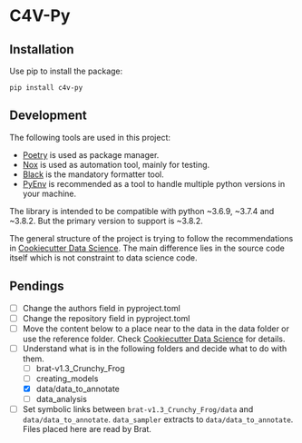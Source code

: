 # C4V-Py

## Installation

Use pip to install the package:
```
pip install c4v-py
```

## Development

The following tools are used in this project:
- [Poetry](https://python-poetry.org/) is used as package manager.
- [Nox](https://nox.thea.codes/) is used as automation tool, mainly for testing.
- [Black](https://black.readthedocs.io/) is the mandatory formatter tool.
- [PyEnv](https://github.com/pyenv/pyenv/wiki) is recommended as a tool to handle multiple python versions in your machine.

The library is intended to be compatible with python ~3.6.9, ~3.7.4 and ~3.8.2. But the primary version to support is ~3.8.2.

The general structure of the project is trying to follow the recommendations
in [Cookiecutter Data Science](https://drivendata.github.io/cookiecutter-data-science/).
The main difference lies in the source code itself which is not constraint to data science code.

## Pendings

- [ ] Change the authors field in pyproject.toml
- [ ] Change the repository field in pyproject.toml 
- [ ] Move the content below to a place near to the data in the data folder or use the reference folder.
Check [Cookiecutter Data Science](https://drivendata.github.io/cookiecutter-data-science/) for details.
- [ ] Understand what is in the following folders and decide what to do with them.
    - [ ] brat-v1.3_Crunchy_Frog
    - [ ] creating_models
    - [X] data/data_to_annotate
    - [ ] data_analysis
- [ ] Set symbolic links between `brat-v1.3_Crunchy_Frog/data` and `data/data_to_annotate`.  `data_sampler` extracts to `data/data_to_annotate`.  Files placed here are read by Brat.
